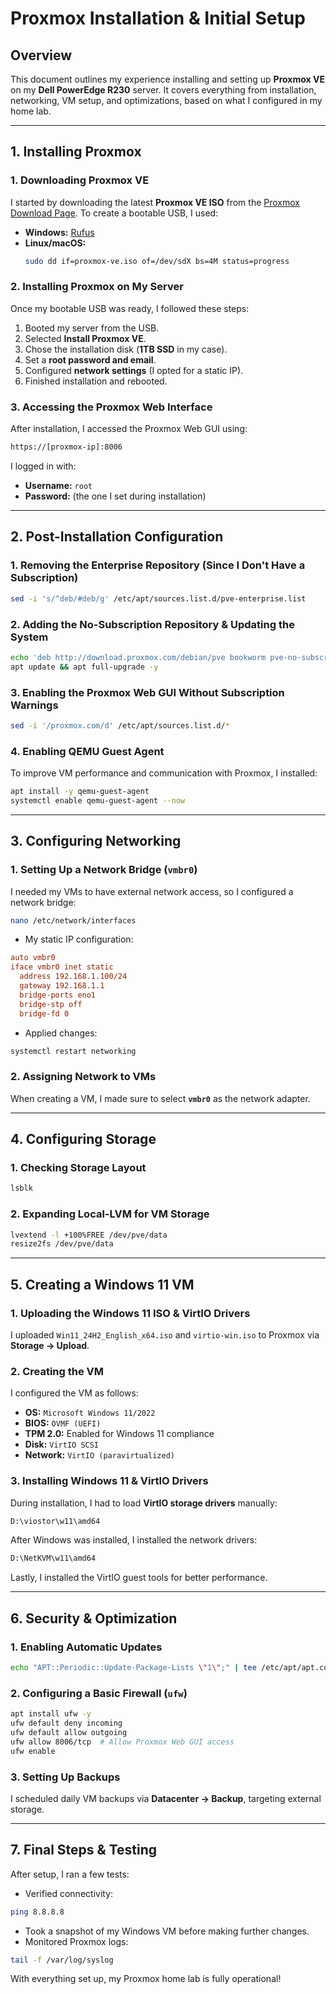 # Proxmox Installation & Initial Setup

## Overview
This document outlines my experience installing and setting up **Proxmox VE** on my **Dell PowerEdge R230** server. It covers everything from installation, networking, VM setup, and optimizations, based on what I configured in my home lab.

---

## 1. Installing Proxmox

### 1. Downloading Proxmox VE
I started by downloading the latest **Proxmox VE ISO** from the [Proxmox Download Page](https://www.proxmox.com/en/downloads). To create a bootable USB, I used:
- **Windows:** [Rufus](https://rufus.ie/)
- **Linux/macOS:**
  ```bash
  sudo dd if=proxmox-ve.iso of=/dev/sdX bs=4M status=progress
  ```

### 2. Installing Proxmox on My Server
Once my bootable USB was ready, I followed these steps:
1. Booted my server from the USB.
2. Selected **Install Proxmox VE**.
3. Chose the installation disk (**1TB SSD** in my case).
4. Set a **root password and email**.
5. Configured **network settings** (I opted for a static IP).
6. Finished installation and rebooted.

### 3. Accessing the Proxmox Web Interface
After installation, I accessed the Proxmox Web GUI using:
```bash
https://[proxmox-ip]:8006
```
I logged in with:
- **Username:** `root`
- **Password:** (the one I set during installation)

---

## 2. Post-Installation Configuration

### 1. Removing the Enterprise Repository (Since I Don't Have a Subscription)
```bash
sed -i 's/^deb/#deb/g' /etc/apt/sources.list.d/pve-enterprise.list
```

### 2. Adding the No-Subscription Repository & Updating the System
```bash
echo 'deb http://download.proxmox.com/debian/pve bookworm pve-no-subscription' > /etc/apt/sources.list.d/pve-no-subscription.list
apt update && apt full-upgrade -y
```

### 3. Enabling the Proxmox Web GUI Without Subscription Warnings
```bash
sed -i '/proxmox.com/d' /etc/apt/sources.list.d/*
```

### 4. Enabling QEMU Guest Agent
To improve VM performance and communication with Proxmox, I installed:
```bash
apt install -y qemu-guest-agent
systemctl enable qemu-guest-agent --now
```

---

## 3. Configuring Networking

### 1. Setting Up a Network Bridge (`vmbr0`)
I needed my VMs to have external network access, so I configured a network bridge:
```bash
nano /etc/network/interfaces
```
- My static IP configuration:
```ini
auto vmbr0
iface vmbr0 inet static
  address 192.168.1.100/24
  gateway 192.168.1.1
  bridge-ports eno1
  bridge-stp off
  bridge-fd 0
```
- Applied changes:
```bash
systemctl restart networking
```

### 2. Assigning Network to VMs
When creating a VM, I made sure to select **`vmbr0`** as the network adapter.

---

## 4. Configuring Storage

### 1. Checking Storage Layout
```bash
lsblk
```

### 2. Expanding Local-LVM for VM Storage
```bash
lvextend -l +100%FREE /dev/pve/data
resize2fs /dev/pve/data
```

---

## 5. Creating a Windows 11 VM

### 1. Uploading the Windows 11 ISO & VirtIO Drivers
I uploaded `Win11_24H2_English_x64.iso` and `virtio-win.iso` to Proxmox via **Storage → Upload**.

### 2. Creating the VM
I configured the VM as follows:
- **OS:** `Microsoft Windows 11/2022`
- **BIOS:** `OVMF (UEFI)`
- **TPM 2.0:** Enabled for Windows 11 compliance
- **Disk:** `VirtIO SCSI`
- **Network:** `VirtIO (paravirtualized)`

### 3. Installing Windows 11 & VirtIO Drivers
During installation, I had to load **VirtIO storage drivers** manually:
```bash
D:\viostor\w11\amd64
```
After Windows was installed, I installed the network drivers:
```bash
D:\NetKVM\w11\amd64
```
Lastly, I installed the VirtIO guest tools for better performance.

---

## 6. Security & Optimization

### 1. Enabling Automatic Updates
```bash
echo "APT::Periodic::Update-Package-Lists \"1\";" | tee /etc/apt/apt.conf.d/10periodic
```

### 2. Configuring a Basic Firewall (`ufw`)
```bash
apt install ufw -y
ufw default deny incoming
ufw default allow outgoing
ufw allow 8006/tcp  # Allow Proxmox Web GUI access
ufw enable
```

### 3. Setting Up Backups
I scheduled daily VM backups via **Datacenter → Backup**, targeting external storage.

---

## 7. Final Steps & Testing

After setup, I ran a few tests:
- Verified connectivity:
```bash
ping 8.8.8.8
```
- Took a snapshot of my Windows VM before making further changes.
- Monitored Proxmox logs:
```bash
tail -f /var/log/syslog
```

With everything set up, my Proxmox home lab is fully operational!
